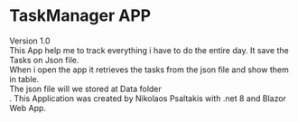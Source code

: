 # TaskManager APP <br />
Version 1.0 <br />
This App help me to track everything i have to do the entire day. It save the Tasks on Json file.<br />
When i open the app it retrieves the tasks from the json file and show them in table.<br />
The json file will we stored at Data folder <br />.
This Application was created by Nikolaos Psaltakis with .net 8 and Blazor Web App.<br />
